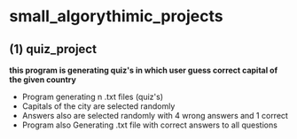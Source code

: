 # small_algorythimic_projects


## (1) quiz_project
**this program is generating  quiz's in which user guess correct capital of the given country**
* Program generating n .txt files (quiz's)
* Capitals of the city are selected randomly 
* Answers also are selected randomly with 4 wrong answers and 1 correct
* Program also Generating .txt file with correct answers to all questions
